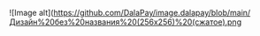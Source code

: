 ![Image alt](https://github.com/DalaPay/image.dalapay/blob/main/Дизайн%20без%20названия%20(256x256)%20(сжатое).png
